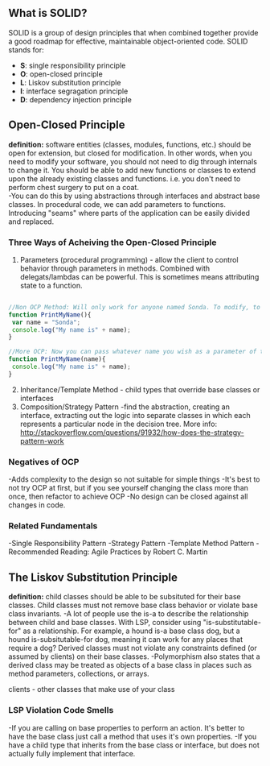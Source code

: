 
## What is SOLID?
SOLID is a group of design principles that when combined together provide a good roadmap for effective, maintainable object-oriented code. SOLID stands for:
- **S**: single responsibility principle
- **O**: open-closed principle
- **L**: Liskov substitution principle
- **I**: interface segragation principle
- **D**: dependency injection principle

## Open-Closed Principle
**definition:** software entities (classes, modules, functions, etc.) should be open for extension, but closed for modification. In other words, when you need to modify your software, you should not need to dig through internals to change it. You should be able to add new functions or classes to extend upon the already existing classes and functions. i.e. you don't need to perform chest surgery to put on a coat.  
-You can do this by using abstractions through interfaces and abstract base classes. In procedural code, we can add parameters to functions. Introducing "seams" where parts of the application can be easily divided and replaced.

### Three Ways of Acheiving the Open-Closed Principle
1. Parameters (procedural programming) - allow the client to control behavior through parameters in methods. Combined with delegats/lambdas can be powerful. This is sometimes means attributing state to a function. 

```Javascript

//Non OCP Method: Will only work for anyone named Sonda. To modify, to use different names, you will need to modify the internal of the function.
function PrintMyName(){
 var name = "Sonda";
 console.log("My name is" + name);
}

//More OCP: Now you can pass whatever name you wish as a parameter of the function, and the function works without any internal modification.
function PrintMyName(name){
 console.log("My name is" + name);
}

```

2. Inheritance/Template Method - child types that override base classes or interfaces
3. Composition/Strategy Pattern -find the abstraction, creating an interface, extracting out the logic into separate classes in which each represents a particular node in the decision tree. More info: http://stackoverflow.com/questions/91932/how-does-the-strategy-pattern-work

### Negatives of OCP
-Adds complexity to the design so not suitable for simple things
-It's best to not try OCP at first, but if you see yourself changing the class more than once, then refactor to achieve OCP
-No design can be closed against all changes in code.

### Related Fundamentals
-Single Responsibility Pattern
-Strategy Pattern
-Template Method Pattern
-Recommended Reading: Agile Practices by Robert C. Martin

## The Liskov Substitution Principle
**definition:** child classes should be able to be subsituted for their base classes. Child classes must not remove base class behavior or violate base class invariants.
-A lot of people use the is-a to describe the relationship between child and base classes. With LSP, consider using "is-substitutable-for" as a relationship. For example, a hound is-a base class dog, but a hound is-subsitutable-for dog, meaning it can work for any places that require a dog? Derived classes must not violate any constraints defined (or assumed by clients) on their base classes. 
-Polymorphism also states that a derived class may be treated as objects of a base class in places such as method parameters, collections, or arrays. 

clients - other classes that make use of your class

### LSP Violation Code Smells
-If you are calling on base properties to perform an action. It's better to have the base class just call a method that uses it's own properties.
-If you have a child type that inherits from the base class or interface, but does not actually fully implement that interface.






